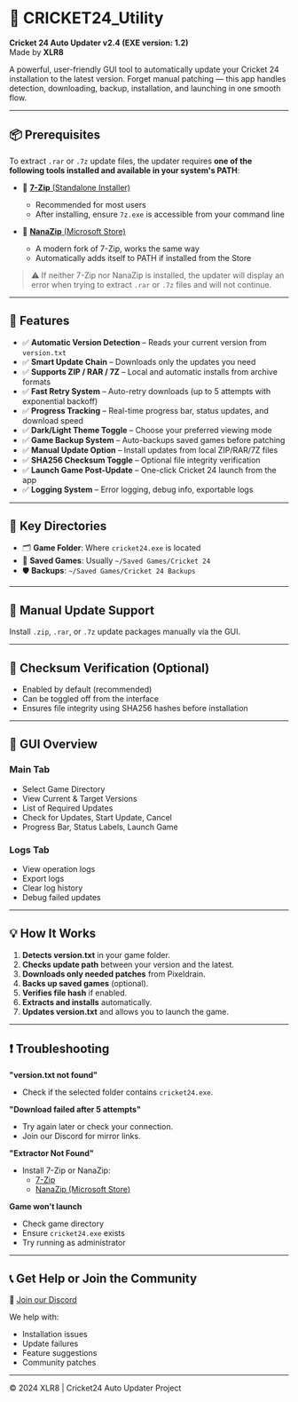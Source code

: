 # 🏏 CRICKET24_Utility

**Cricket 24 Auto Updater v2.4 (EXE version: 1.2)**  
Made by **XLR8**

A powerful, user-friendly GUI tool to automatically update your Cricket 24 installation to the latest version. Forget manual patching — this app handles detection, downloading, backup, installation, and launching in one smooth flow.

---

## 📦 Prerequisites

To extract `.rar` or `.7z` update files, the updater requires **one of the following tools installed and available in your system's PATH**:

- 🔧 [**7-Zip** (Standalone Installer)](https://www.7-zip.org/a/7z2409-x64.exe)  
  - Recommended for most users  
  - After installing, ensure `7z.exe` is accessible from your command line

- 🏬 [**NanaZip** (Microsoft Store)](https://apps.microsoft.com/detail/9n8g7tscl18r?hl=en-US&gl=US)  
  - A modern fork of 7-Zip, works the same way  
  - Automatically adds itself to PATH if installed from the Store

> ⚠️ If neither 7-Zip nor NanaZip is installed, the updater will display an error when trying to extract `.rar` or `.7z` files and will not continue.

---

## 🚀 Features

- ✅ **Automatic Version Detection** – Reads your current version from `version.txt`
- ✅ **Smart Update Chain** – Downloads only the updates you need
- ✅ **Supports ZIP / RAR / 7Z** – Local and automatic installs from archive formats
- ✅ **Fast Retry System** – Auto-retry downloads (up to 5 attempts with exponential backoff)
- ✅ **Progress Tracking** – Real-time progress bar, status updates, and download speed
- ✅ **Dark/Light Theme Toggle** – Choose your preferred viewing mode
- ✅ **Game Backup System** – Auto-backups saved games before patching
- ✅ **Manual Update Option** – Install updates from local ZIP/RAR/7Z files
- ✅ **SHA256 Checksum Toggle** – Optional file integrity verification
- ✅ **Launch Game Post-Update** – One-click Cricket 24 launch from the app
- ✅ **Logging System** – Error logging, debug info, exportable logs

---

## 📁 Key Directories

- 🗂️ **Game Folder**: Where `cricket24.exe` is located
- 💾 **Saved Games**: Usually `~/Saved Games/Cricket 24`
- 🛡️ **Backups**: `~/Saved Games/Cricket 24 Backups`

---

## 🔧 Manual Update Support

Install `.zip`, `.rar`, or `.7z` update packages manually via the GUI.

---

## 🧪 Checksum Verification (Optional)

- Enabled by default (recommended)
- Can be toggled off from the interface
- Ensures file integrity using SHA256 hashes before installation

---

## 🎨 GUI Overview

### Main Tab
- Select Game Directory
- View Current & Target Versions
- List of Required Updates
- Check for Updates, Start Update, Cancel
- Progress Bar, Status Labels, Launch Game

### Logs Tab
- View operation logs
- Export logs
- Clear log history
- Debug failed updates

---

## 💡 How It Works

1. **Detects version.txt** in your game folder.
2. **Checks update path** between your version and the latest.
3. **Downloads only needed patches** from Pixeldrain.
4. **Backs up saved games** (optional).
5. **Verifies file hash** if enabled.
6. **Extracts and installs** automatically.
7. **Updates version.txt** and allows you to launch the game.

---

## ❗ Troubleshooting

**"version.txt not found"**
- Check if the selected folder contains `cricket24.exe`.

**"Download failed after 5 attempts"**
- Try again later or check your connection.
- Join our Discord for mirror links.

**"Extractor Not Found"**
- Install 7-Zip or NanaZip:
  - [7-Zip](https://www.7-zip.org/a/7z2409-x64.exe)
  - [NanaZip (Microsoft Store)](https://apps.microsoft.com/detail/9n8g7tscl18r?hl=en-US&gl=US)

**Game won’t launch**
- Check game directory
- Ensure `cricket24.exe` exists
- Try running as administrator

---

## 📞 Get Help or Join the Community

💬 [Join our Discord](https://discord.gg/fqWvraDg)

We help with:
- Installation issues
- Update failures
- Feature suggestions
- Community patches

---

© 2024 XLR8 | Cricket24 Auto Updater Project  

